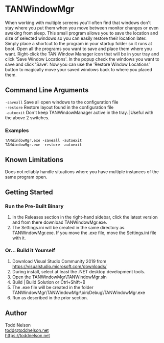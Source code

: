 # TANWindowMgr

When working with multiple screens you'll often find that windows don't stay where you put them when you move between monitor changes or even awaking from sleep. This small program allows you to save the location and size of selected windows so you can easily restore their location later. Simply place a shortcut to the program in your startup folder so it runs at boot. Open all the programs you want to save and place them where you want. Right-click the TAN Window Manager icon that will be in your tray and click 'Save Window Locations'. In the popup check the windows you want to save and click 'Save'. Now you can use the 'Restore Window Locations' button to magically move your saved windows back to where you placed them.

## Command Line Arguments

`-saveall`   Save all open windows to the configuration file  
`-restore`  Restore layout found in the configuration file  
`-autoexit`  Don't keep TANWindowManager active in the tray. |Useful with the above 2 switches.

### Examples
`TANWindowMgr.exe -saveall -autoexit`  
`TANWindowMgr.exe -restore -autoexit`

## Known Limitations
Does not reliably handle situations where you have multiple instances of the same program open.

## Getting Started

### Run the Pre-Built Binary

1. In the Releases section in the right-hand sidebar, click the latest version and from there download TANWindowMgr.exe.
2. The Settings.ini will be created in the same directory as TANWindowMgr.exe. If you move the .exe file, move the Settings.ini file with it.

### Or... Build it Yourself

1. Download Visual Studio Community 2019 from 
   https://visualstudio.microsoft.com/downloads/
2. During install, select at least the .NET desktop development
   tools.
3. Open the TANWindowMgr\TANWindowMgr.sln
4. Build | Build Solution or Ctrl+Shift+B
5. The .exe file will be created in the folder
   TANWindowMgr\TANWindowMgr\bin\Debug\TANWindowMgr.exe
6. Run as described in the prior section.

## Author
Todd Nelson  
todd@toddnelson.net  
https://toddnelson.net
